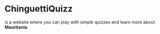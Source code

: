# ChinguettiQuizz
 is a website where you can play with simple quizzes and learn more about **Mauritania**.
